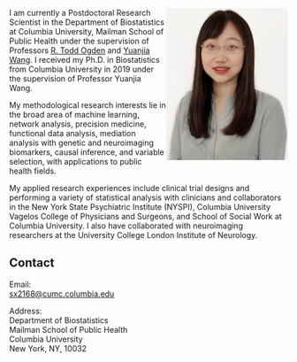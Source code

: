 <img align="right" src="assets/img/bio-photo.jpg" width="220" height="275"> I am currently a Postdoctoral Research Scientist in the Department of Biostatistics at Columbia University, Mailman School of Public Health under the supervision of Professors [R. Todd Ogden](https://www.publichealth.columbia.edu/people/our-faculty/to166) and [Yuanjia Wang](https://blogs.cuit.columbia.edu/yw2016/). I received my Ph.D. in Biostatistics from Columbia University in 2019 under the supervision of Professor Yuanjia Wang.

My methodological research interests lie in the broad area of machine learning, network analysis, precision medicine, functional data analysis, mediation analysis with genetic and neuroimaging biomarkers, causal inference, and variable selection, with applications to public health fields. 

My applied research experiences include clinical trial designs and performing a variety of statistical analysis with clinicians and collaborators in the New York State Psychiatric Institute (NYSPI), Columbia University Vagelos College of Physicians and Surgeons, and School of Social Work at Columbia University. I also have collaborated with neuroimaging researchers at the University College London Institute of Neurology. 

## Contact

Email: <br/> 
sx2168@cumc.columbia.edu

Address: <br/> 
Department of Biostatistics<br/> 
Mailman School of Public Health<br/> 
Columbia University<br/> 
New York, NY, 10032
